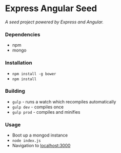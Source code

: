 Express Angular Seed
===============

*A seed project powered by Express and Angular.*

### Dependencies
- npm
- mongo

### Installation
- `npm install -g bower`
- `npm install`

### Building
- `gulp` - runs a watch which recompiles automatically
- `gulp dev` - compiles once
- `gulp prod` - compiles and minifies

### Usage
- Boot up a mongod instance
- `node index.js`
- Navigation to [localhost:3000](http://localhost:3000)
